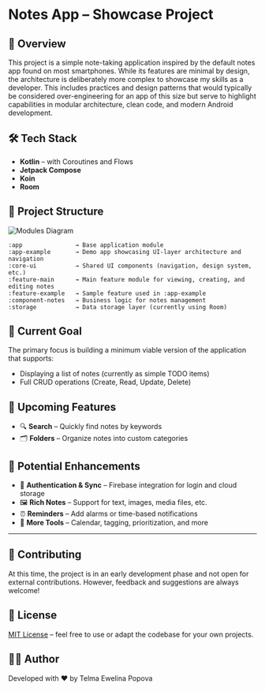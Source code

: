 # Notes App – Showcase Project

## 📘 Overview

This project is a simple note-taking application inspired by the default notes app found on most smartphones. While its features are minimal by design, the architecture is deliberately more complex to showcase my skills as a developer. This includes practices and design patterns that would typically be considered over-engineering for an app of this size but serve to highlight capabilities in modular architecture, clean code, and modern Android development.

## 🛠 Tech Stack

- **Kotlin** – with Coroutines and Flows
- **Jetpack Compose**
- **Koin**
- **Room**

## 🧭 Project Structure

![Modules Diagram](docs/modules-diagram.png)

```
:app               → Base application module
:app-example       → Demo app showcasing UI-layer architecture and navigation
:core-ui           → Shared UI components (navigation, design system, etc.)
:feature-main      → Main feature module for viewing, creating, and editing notes
:feature-example   → Sample feature used in :app-example
:component-notes   → Business logic for notes management
:storage           → Data storage layer (currently using Room)
```

## 🎯 Current Goal

The primary focus is building a minimum viable version of the application that supports:

- Displaying a list of notes (currently as simple TODO items)
- Full CRUD operations (Create, Read, Update, Delete)

## 🧩 Upcoming Features

- 🔍 **Search** – Quickly find notes by keywords
- 🗂 **Folders** – Organize notes into custom categories

## 🌟 Potential Enhancements

- 🔐 **Authentication & Sync** – Firebase integration for login and cloud storage
- 🖼 **Rich Notes** – Support for text, images, media files, etc.
- ⏰ **Reminders** – Add alarms or time-based notifications
- 🧠 **More Tools** – Calendar, tagging, prioritization, and more

---

## 🤝 Contributing

At this time, the project is in an early development phase and not open for external contributions. However, feedback and suggestions are always welcome!

## 📄 License

[MIT License](./LICENSE) – feel free to use or adapt the codebase for your own projects.

## 🙋‍♂️ Author

Developed with ❤️ by Telma Ewelina Popova
